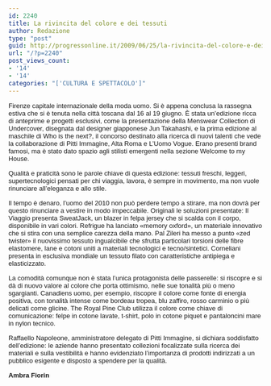 ```yaml
---
id: 2240
title: La rivincita del colore e dei tessuti
author: Redazione
type: "post"
guid: http://progressonline.it/2009/06/25/la-rivincita-del-colore-e-dei-tessuti/
url: "/?p=2240"
post_views_count:
- '14'
- '14'
categories: "['CULTURA E SPETTACOLO']"
---
```


<font face="Tahoma, sans-serif"><font size="2">Firenze capitale internazionale della moda uomo. Si è appena conclusa la rassegna estiva che si è tenuta nella città toscana dal 16 al 19 giugno. È stata un’edizione ricca di anteprime e progetti esclusivi, come la presentazione della Menswear Collection di Undercover, disegnata dal designer giapponese Jun Takahashi, e la prima edizione al maschile di Who is the next?, il concorso destinato alla ricerca di nuovi talenti che vede la collaborazione di Pitti Immagine, Alta Roma e L’Uomo Vogue. Erano presenti brand famosi, ma è stato dato spazio agli stilisti emergenti nella sezione Welcome to my House. </font></font>

<font face="Tahoma, sans-serif"><font size="2">Qualità e praticità sono le parole chiave di questa edizione: tessuti freschi, leggeri, supertecnologici pensati per chi viaggia, lavora, è sempre in movimento, ma non vuole rinunciare all’eleganza e allo stile. </font></font>

<font face="Tahoma, sans-serif"><font size="2">Il tempo è denaro, l’uomo del 2010 non può perdere tempo a stirare, ma non dovrà per questo rinunciare a vestire in modo impeccabile. Originali le soluzioni presentate: Il Viaggio presenta SweatJack, un blazer in felpa jersey che si scalda con il corpo, disponibile in vari colori. Refrigue ha lanciato «memory oxford», un materiale innovativo che si stira con una semplice carezza della mano. Pal Zileri ha messo a punto «zed twister» il nuovissimo tessuto ingualcibile che sfrutta particolari torsioni delle fibre elastomere, lane e cotoni uniti a materiali tecnologici e tecno/sintetici. Corneliani presenta in esclusiva mondiale un tessuto filato con caratteristiche antipiega e elasticizzato. </font></font>

<font face="Tahoma, sans-serif"><font size="2">La comodità comunque non è stata l’unica protagonista delle passerelle: si riscopre e si dà di nuovo valore al colore che porta ottimismo, nelle sue tonalità più o meno sgargianti. Canadiens uomo, per esempio, riscopre il colore come fonte di energia positiva, con tonalità intense come bordeau tropea, blu zaffiro, rosso carminio o più delicati come glicine. The Royal Pine Club utilizza il colore come chiave di comunicazione: felpe in cotone lavate, t-shirt, polo in cotone piquet e pantaloncini mare in nylon tecnico. </font></font>

<font face="Tahoma, sans-serif"><font size="2">Raffaello Napoleone, amministratore delegato di Pitti Immagine, si dichiara soddisfatto dell’edizione: le aziende hanno presentato collezioni focalizzate sulla ricerca dei materiali e sulla vestibilità e hanno evidenziato l’importanza di prodotti indirizzati a un pubblico esigente e disposto a spendere per la qualità.</font></font>

<font face="Tahoma, sans-serif"><font size="2">**Ambra Fiorin**</font></font>